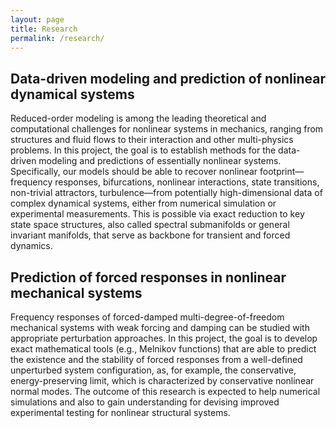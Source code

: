 ```yaml
---
layout: page
title: Research
permalink: /research/
---
```


## Data-driven modeling and prediction of nonlinear dynamical systems

Reduced-order modeling is among the leading theoretical and computational challenges for nonlinear systems in mechanics, ranging from structures and fluid flows to their interaction and other multi-physics problems. In this project, the goal is to establish methods for the data-driven modeling and predictions of essentially nonlinear systems. Specifically, our models should be able to recover nonlinear footprint—frequency responses, bifurcations, nonlinear interactions, state transitions, non-trivial attractors, turbulence—from potentially high-dimensional data of complex dynamical systems, either from numerical simulation or experimental measurements. This is possible via exact reduction to key state space structures, also called spectral submanifolds or general invariant manifolds, that serve as backbone for transient and forced dynamics.

## Prediction of forced responses in nonlinear mechanical systems

Frequency responses of forced-damped multi-degree-of-freedom mechanical systems with weak forcing and damping can be studied with appropriate perturbation approaches. In this project, the goal is to develop exact mathematical tools (e.g., Melnikov functions) that are able to predict the existence and the stability of forced responses from a well-defined unperturbed system configuration, as, for example, the conservative, energy-preserving limit, which is characterized by conservative nonlinear normal modes. The outcome of this research is expected to help numerical simulations and also to gain understanding for devising improved experimental testing for nonlinear structural systems.
